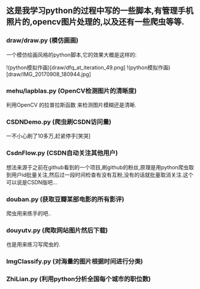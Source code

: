 ## 这是我学习python的过程中写的一些脚本,有管理手机照片的,opencv图片处理的,以及还有一些爬虫等等.

### draw/draw.py (模仿画画)

一个模仿绘画风格的python脚本,它的效果大概是这样的:

!(python模拟作画)[draw/dfq_at_iteration_49.png]
!(python模拟作画)[draw/IMG_20170908_180944.jpg]

### mehu/lapblas.py (OpenCV检测图片的清晰度)

利用OpenCV 的拉普拉斯函数 来检测图片模糊还是清晰.

### CSDNDemo.py (爬虫刷CSDN访问量)

一不小心刷了10多万,赶紧停手[笑哭]

### CsdnFlow.py (CSDN自动关注其他用户)

想法来源于之前在github看到的一个项目,刷github的粉丝,原理是用python爬虫取到用户id批量关注,然后过一段时间检查有没有互粉,没有的话就批量取消关注.这个可以说是CSDN版吧...

### douban.py (获取豆瓣某部电影的所有影评)

爬虫用来练手的吧..

### douyutv.py (爬取网站图片然后下载)

也是用来练习写爬虫的.

### ImgClassify.py (对海量的图片根据时间进行分类)

### ZhiLian.py (利用python分析全国每个城市的职位数)